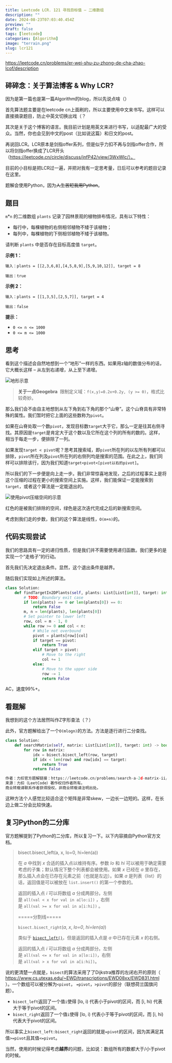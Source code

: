 ```yaml
---
title: Leetcode LCR. 121 寻找目标值 – 二维数组
description: ""
date: 2024-08-23T07:03:40.454Z
preview: ""
draft: false
tags: [leetcode]
categories: [Algorithm]
image: "terrain.png"
slug: lcr121
---
```


https://leetcode.cn/problems/er-wei-shu-zu-zhong-de-cha-zhao-lcof/description

## 碎碎念：关于算法博客 & Why LCR?

因为是第一篇也是第一篇Algorithm的blog，所以先说点啥（）

首先算法题主要是在leetcode cn上面刷的，所以主要使用中文来书写。这样可以直接摘录题目，防止中英文切换出戏（？

其次是关于这个博客的语言。我目前计划是用英文来进行书写，以适配最广大的受众。当然，你也会见到中文的post（比如说这篇）和日文的post。

再说回LCR。LCR原本是剑指offer系列，但是似乎力扣不再与剑指offer合作，所以将剑指offer换成了LCR开头（https://leetcode.cn/circle/discuss/jnfP42/view/3WxWlc/）。

目前的小目标是把LCR过一遍，并把对我有一定思考量，日后可以参考的题目记录在这里。

题解会使用Python，因为~~人生苦短我用Python~~。

## 题目

`m`*`n` 的二维数组 `plants` 记录了园林景观的植物排布情况，具有以下特性：

- 每行中，每棵植物的右侧相邻植物不矮于该植物；
- 每列中，每棵植物的下侧相邻植物不矮于该植物。

请判断 `plants` 中是否存在目标高度值 `target`。

**示例 1：**

```
输入：plants = [[2,3,6,8],[4,5,8,9],[5,9,10,12]], target = 8

输出：true

```

**示例 2：**

```
输入：plants = [[1,3,5],[2,5,7]], target = 4

输出：false

```

**提示：**

- `0 <= n <= 1000`
- `0 <= m <= 1000`

## 思考

看到这个描述会自然地想到一个“地形”一样的东西。如果用z轴的数值分布的话，它大概长这样 – 从左到右递增，从上至下递增。

![地形示意](terrain.png)

> **关于一点Geogebra** 
> 限制定义域：`f(x,y)=0.2x+0.2y, (y >= 0)`，格式比较奇妙。

那么我们会不由自主地想到从左下角到右下角的那个“山脊”。这个山脊具有非常特殊的属性。我们暂时把它上面的这些数称为`pivot`。

如果在山脊处取一个数`pivot`，发现目标数`target`大于它，那么一定是往其右侧寻找。其原因是`target`是肯定大于这个数以及它所在这个列的所有的数的。这样，相当于每走一步，便排除了一列。

如果发现`target < pivot`呢？思考其搜索域，即`pivot`所在列的以左所有列都可以排除，`pivot`所在列及`pivot`所在列的右侧列均是搜索的范围。在此之上，我们同样可以排除该行，因为我们知道`target<pivot<[pivot以右的pivot]`。

所以我们的下一步便是向上走一步。我们非常惊喜地发现，之后的过程事实上是将这个压缩的过程在更小的搜索空间上实施。这样，我们能保证一定能搜索到`target`，或者这个算法是一定能退出的。

![使用`pivot`压缩空间的示意](space_shrink.png)

红色的是被我们排除的空间，绿色是这次迭代完成之后的新搜索空间。

考虑到我们走的步数，我们的这个算法是线性，`O(m+n)`的。

## 代码实现尝试

我们的思路具有一定的递归性质，但是我们并不需要使用递归函数。我们更多的是实现一个“走格子”的行动。

首先我们先决定退出条件。显然，这个退出条件是越界。

随后我们实现如上所述的算法。

```python
class Solution:    
    def findTargetIn2DPlants(self, plants: List[List[int]], target: int) -> bool:
        # TODO: Boundary exit case        
        if len(plants) == 0 or len(plants[0]) == 0:            
            return False        
        m, n = len(plants), len(plants[0])
        # Set pointer to lower left        
        row, col = m - 1, 0        
        while row >= 0 and col < n:
            # While not overbound            
            pivot = plants[row][col]            
            if target == pivot:                
                return True            
            elif target > pivot:
                # Move to the right                
                col += 1            
            else:
                # Move to the upper side                
                row -= 1        
                return False
```

AC，速度99%+。

## 看题解

我想到的这个方法居然叫作Z字形查法（？）

此外，官方题解给出了一个`O(mlogn)`的方法。方法是逐行进行二分查找。
```python
class Solution:    
    def searchMatrix(self, matrix: List[List[int]], target: int) -> bool:        
        for row in matrix:            
            idx = bisect.bisect_left(row, target)            
            if idx < len(row) and row[idx] == target:                
                return True        
            return False

作者：力扣官方题解链接：https://leetcode.cn/problems/search-a-2d-matrix-ii/solutions/1062538/sou-suo-er-wei-ju-zhen-ii-by-leetcode-so-9hcx/
来源：力扣（LeetCode）著作权归作者所有。
商业转载请联系作者获得授权，非商业转载请注明出处。
```

这种方法个人感觉比较适合这个矩阵是非常skew，一边长一边短的。这样，在长边上做二分会比较快速。

## 复习Python的二分库

官方题解提到了Python的二分库，所以复习一下。以下内容摘自Python官方文档。

> bisect.bisect_left(a, x, lo=0, hi=len(a))
> 
> 
> 在 *a* 中找到 *x* 合适的插入点以维持有序。参数 *lo* 和 *hi* 可以被用于确定需要考虑的子集；默认情况下整个列表都会被使用。如果 *x* 已经在 *a* 里存在，那么插入点会在已存在元素之前（也就是左边）。如果 *a* 是列表（list）的话，返回值是可以被放在 `list.insert()` 的第一个参数的。
> 
> 返回的插入点 *i* 可以将数组 *a* 分成两部分。左侧是 `all(val < x for val in a[lo:i])` ，右侧是 `all(val >= x for val in a[i:hi])` 。
> 
> =====分割线=====
> 
> `bisect.bisect_right`(*a*, *x*, *lo=0*, *hi=len(a)*)
> 
> 类似于 [`bisect_left()`](https://docs.python.org/zh-cn/3.6/library/bisect.html#bisect.bisect_left)，但是返回的插入点是 *a* 中已存在元素 *x* 的右侧。
> 
> 返回的插入点 *i* 可以将数组 *a* 分成两部分。左侧是 `all(val <= x for val in a[lo:i])`，右侧是 `all(val > x for val in a[i:hi])`。
> 

说的更清楚一点就是，`bisect`的算法采用了了Dijkstra推荐的左闭右开的原则（ https://www.cs.utexas.edu/~EWD/transcriptions/EWD08xx/EWD831.html ）。一个数组可以被分解为`<pivot`， `=pivot`，`>pivot`的部分（联想荷兰国旗问题）。

- `bisect_left`返回了一个值`i`使得 [lo, i) 代表小于pivot的区间，而 [i, hi) 代表大于等于pivot的区间。
- `bisect_right`返回了一个值`i`使得 [lo, i) 代表小于等于pivot的区间，而 [i, hi) 代表大于pivot的区间。

所以事实上`bisect_left:bisect_right`返回的就是`=pivot`的区间，因为其满足其值`>=pivot`且其值`<=pivot`。

当然，使用的时候记得考虑**越界**的问题，比如说：数组所有的数都大于/小于pivot的时候。